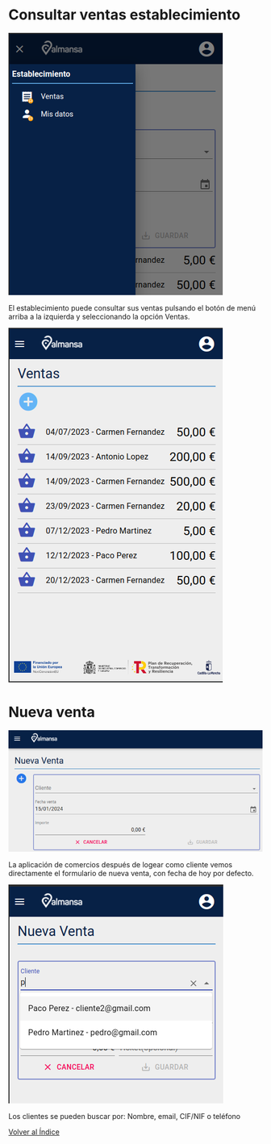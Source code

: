 # Consultar ventas establecimiento

![Alt text](../images/menucomercio.png)

El establecimiento puede consultar sus ventas pulsando el botón de menú arriba a la izquierda y seleccionando la opción Ventas.

![Alt text](../images/misventas.png)

# Nueva venta

![Alt text](../images/nuevacompra.png)

La aplicación de comercios después de logear como cliente vemos directamente el formulario de nueva venta, con fecha de hoy por defecto.

![Alt text](../images/consumidoresBox.png)

Los clientes se pueden buscar por: Nombre, email, CIF/NIF o teléfono

[Volver al Índice](../index.md)
